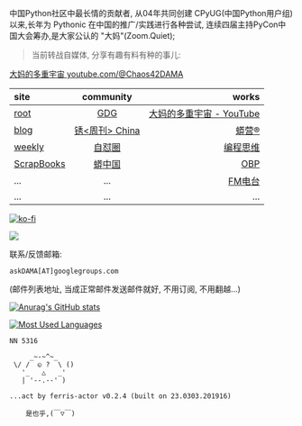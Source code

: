 中国Python社区中最长情的贡献者, 从04年共同创建 CPyUG(中国Python用户组)以来,长年为 Pythonic 在中国的推广/实践进行各种尝试, 连续四届主持PyCon中国大会筹办,是大家公认的 "大妈"(Zoom.Quiet);

> 当前转战自媒体, 分享有趣有料有种的事儿:

[大妈的多重宇宙 youtube.com/@Chaos42DAMA](https://www.youtube.com/@Chaos42DAMA)



| site | community | works |
| :-----| :----: | ----: |
| [root](http://zoomquiet.io/) | [GDG](https://blog.zhgdg.org/) | [大妈的多重宇宙 - YouTube](https://www.youtube.com/@Chaos42DAMA) |
| [blog](https://blog.zoomquiet.io/pages/zoomquiet.html) | [锈<周刊> China<Rustaceans>](https://weekly.rs.101.so/2023/index.html#%E5%91%A8%E5%88%8A) | [蟒营®](https://doc.101.camp/) |
| [weekly](http://weekly.pychina.org/) | [自怼圈](https://du.101.camp/) | [编程思维](https://py.101.camp/) |
| [ScrapBooks](https://zoomquiet.io/collection.html) | [蟒中国](https://pychina.org/) | [OBP](https://zoomquiet.io/obp/index.html) |
| ... | ... | [FM电台](https://fm.101.camp/) |
| ... | ... | ... |


[![ko-fi](https://ko-fi.com/img/githubbutton_sm.svg)](https://ko-fi.com/V7V014ROQS)

<img src="https://img.shields.io/liberapay/receives/zoomquiet.svg?logo=liberapay">

联系/反馈邮箱:

    askDAMA[AT]googlegroups.com

(邮件列表地址, 
当成正常邮件发送邮件就好, 不用订阅, 不用翻越...)

[![Anurag's GitHub stats](https://github-readme-stats.vercel.app/api?username=zoomquiet&show_icons=true&count_private=true&include_all_commits=true&layout=compact&theme=panda)](https://blog.zoomquiet.io)

[![Most Used Languages](https://github-readme-stats.vercel.app/api/top-langs/?username=zoomquiet&theme=panda&card_width=445&layout=compact&show_icons=true&hide=javascript,html,php,Smarty,XSLT,TeX,C++,CSS)](https://zoomquiet.io)



```
NN 5316

     _~-~^~_
 \/ /  ◵ ?  \ ()
   '_   △   _'
   | '--.--' )

...act by ferris-actor v0.2.4 (built on 23.0303.201916)

    是也乎,(￣▽￣)
```



